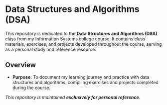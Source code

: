# Data Structures and Algorithms (DSA)

This repository is dedicated to the **Data Structures and Algorithms (DSA)** class from my Information Systems college course. It contains class materials, exercises, and projects developed throughout the course, serving as a personal study and reference resource.

## Overview

- **Purpose:** To document my learning journey and practice with data structures and algorithms, compiling exercises and projects completed during the course.

*This repository is maintained **exclusively for personal reference**.*